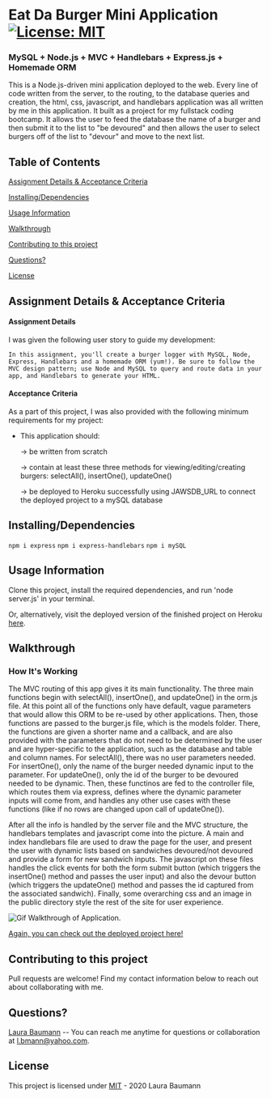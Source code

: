 # Eat Da Burger Mini Application [![License: MIT](https://img.shields.io/badge/License-MIT-yellow.svg)](https://opensource.org/licenses/MIT)
### MySQL + Node.js + MVC + Handlebars + Express.js + Homemade ORM 
This is a Node.js-driven mini application deployed to the web. Every line of code written from the server, to the routing, to the database queries and creation, the html, css, javascript, and handlebars application was all written by me in this application. It built as a project for my fullstack coding bootcamp. It allows the user to feed the database the name of a burger and then submit it to the list to "be devoured" and then allows the user to select burgers off of the list to "devour" and move to the next list.

## Table of Contents

[Assignment Details & Acceptance Criteria](#assignment-details-acceptance-criteria) 

[Installing/Dependencies](#installingdependencies)  

[Usage Information](#usage-information)

[Walkthrough](#walkthrough)  

[Contributing to this project](#contributing-to-this-project)  

[Questions?](#questions)  

[License](#license)

## Assignment Details & Acceptance Criteria
#### Assignment Details
I was given the following user story to guide my development:

```
In this assignment, you'll create a burger logger with MySQL, Node, Express, Handlebars and a homemade ORM (yum!). Be sure to follow the MVC design pattern; use Node and MySQL to query and route data in your app, and Handlebars to generate your HTML.
```

#### Acceptance Criteria
As a part of this project, I was also provided with the following minimum requirements for my project:

- This application should:

    -> be written from scratch

    -> contain at least these three methods for viewing/editing/creating burgers: selectAll(), insertOne(), updateOne()
    
    -> be deployed to Heroku successfully using JAWSDB_URL to connect the deployed project to a mySQL database


## Installing/Dependencies
```npm i express```
```npm i express-handlebars```
```npm i mySQL```

## Usage Information
Clone this project, install the required dependencies, and run 'node server.js' in your terminal.

Or, alternatively, visit the deployed version of the finished project on Heroku [here](https://radiant-tor-37762.herokuapp.com/index).

## Walkthrough

### How It's Working

The MVC routing of this app gives it its main functionality. The three main functions begin with selectAll(), insertOne(), and updateOne() in the orm.js file. At this point all of the functions only have default, vague parameters that would allow this ORM to be re-used by other applications. Then, those functions are passed to the burger.js file, which is the models folder. There, the functions are given a shorter name and a callback, and are also provided with the parameters that do not need to be determined by the user and are hyper-specific to the application, such as the database and table and column names. For selectAll(), there was no user parameters needed. For insertOne(), only the name of the burger needed dynamic input to the parameter. For updateOne(), only the id of the burger to be devoured needed to be dynamic. Then, these functinos are fed to the controller file, which routes them via express, defines where the dynamic parameter inputs will come from, and handles any other use cases with these functions (like if no rows are changed upon call of updateOne()). 

After all the info is handled by the server file and the MVC structure, the handlebars templates and javascript come into the picture. A main and index handlebars file are used to draw the page for the user, and present the user with dynamic lists based on sandwiches devoured/not devoured and provide a form for new sandwich inputs. The javascript on these files handles the click events for both the form submit button (which triggers the insertOne() method and passes the user input) and also the devour button (which triggers the updateOne() method and passes the id captured from the associated sandwich). Finally, some overarching css and an image in the public directory style the rest of the site for user experience.

![Gif Walkthrough of Application](https://www.youtube.com/watch?v=Cio91wbjGGA&feature=youtu.be).

[Again, you can check out the deployed project here!](https://radiant-tor-37762.herokuapp.com/index)

## Contributing to this project
Pull requests are welcome! Find my contact information below to reach out about collaborating with me.

## Questions?
[Laura Baumann](https://github.com/thelbaumann) -- You can reach me anytime for questions or collaboration at l.bmann@yahoo.com.
## License
This project is licensed under [MIT](LICENSE) - 2020 Laura Baumann
